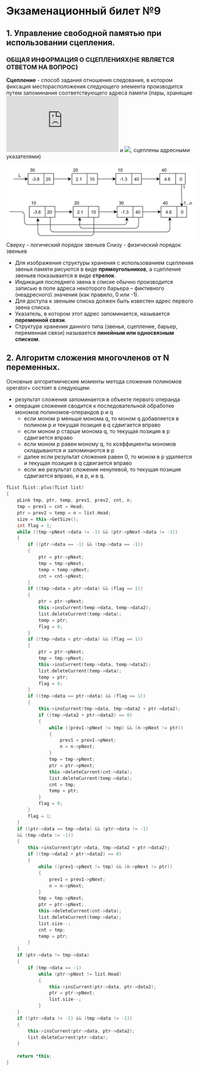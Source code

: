 # Экзаменационный билет №9

## 1. Управление свободной памятью при использовании сцепления.

### ОБЩАЯ ИНФОРМАЦИЯ О СЦЕПЛЕНИЯХ(НЕ ЯВЛЯЕТСЯ ОТВЕТОМ НА ВОПРОС)

**Сцепление** - способ задания отношения следования, в котором фиксация месторасположения следующего элемента производится путем запоминания соответствующего адреса памяти (пары, хранящие ![](https://latex.codecogs.com/svg.latex?%5Clarge%20a_i) и ![](https://latex.codecogs.com/svg.latex?%5Clarge%20a_{i+1}), сцеплены адресными указателями)

![](../pictures/ticket09-1.png)
Сверху - логический порядок звеньев
Снизу - физический порядок звеньев

- Для изображения структуры хранения с использованием сцепления звенья памяти рисуются в виде **прямоугольников**, а сцепление звеньев показывается в виде **стрелок**.
- Индикация последнего звена в списке обычно производится записью в поле адреса некоторого барьера – фиктивного (неадресного) значения (как правило, 0 или -1).
- Для доступа к звеньям списка должен быть известен адрес первого звена списка.
- Указатель, в котором этот адрес запоминается, называется **переменной связи**.
- Структура хранения данного типа (звенья, сцепление, барьер, переменная связи) называется **линейным или односвязным списком**.

## 2. Алгоритм сложения многочленов от N переменных.

Основные алгоритмические моменты метода сложения полиномов operator+ состоят в следующем:

- результат сложения запоминается в объекте первого операнда
- операция сложения сводится к последовательной обработке мономов полиномов-операндов p и q
  - если моном p меньше монома q, то моном q добавляется в полином p и текущая позиция в q сдвигается вправо
  - если моном p старше монома q, то текущая позиция в p сдвигается вправо
  - если моном p равен моному q, то коэффициенты мономов складываются и запоминаются в p
  - далее если результат сложения равен 0, то моном в p удаляется и текущая позиция в q сдвигается вправо
  - если же результат сложения ненулевой, то текущая позиция сдвигается вправо, и в p, и в q.

```C++
TList TList::plus(TList list)
{
    pLink tmp, ptr, temp, prev1, prev2, cnt, n;
    tmp = prev1 = cnt = Head;
    ptr = prev2 = temp = n = list.Head;
    size = this->GetSize();
    int flag = 1;
    while ((tmp->pNext->data != -1) && (ptr->pNext->data != -1))
    {
        if ((ptr->data == -1) && (tmp->data == -1))
        {
            ptr = ptr->pNext;
            tmp = tmp->pNext;
            temp = temp->pNext;
            cnt = cnt->pNext;
        }
        if ((tmp->data > ptr->data) && (flag == 1))
        {
            ptr = ptr->pNext;
            this->insCurrent(temp->data, temp->data2);
            list.deleteCurrent(temp->data);
            temp = ptr;
            flag = 0;
        }
        if ((tmp->data < ptr->data) && (flag == 1))
        {
            ptr = ptr->pNext;
            tmp = tmp->pNext;
            this->insCurrent(temp->data, temp->data2);
            list.deleteCurrent(temp->data);
            temp = ptr;
            flag = 0;
        }
        if ((tmp->data == ptr->data) && (flag == 1))
        {
            this->insCurrent(tmp->data, tmp->data2 + ptr->data2);
            if ((tmp->data2 + ptr->data2) == 0)
            {
                while ((prev1->pNext != tmp) && (n->pNext != ptr))
                {
                    prev1 = prev1->pNext;
                    n = n->pNext;
                }
                tmp = tmp->pNext;
                ptr = ptr->pNext;
                this->deleteCurrent(cnt->data);
                list.deleteCurrent(temp->data);
                cnt = tmp;
                temp = ptr;
            }
            flag = 0;
        }
        flag = 1;
    }
    if ((ptr->data == tmp->data) && (ptr->data != -1)
    && (tmp->data != -1))
    {
        this->insCurrent(ptr->data, tmp->data2 + ptr->data2);
        if ((tmp->data2 + ptr->data2) == 0)
        {
            while ((prev1->pNext != tmp) && (n->pNext != ptr))
            {
                prev1 = prev1->pNext;
                n = n->pNext;
            }
            tmp = tmp->pNext;
            ptr = ptr->pNext;
            this->deleteCurrent(cnt->data);
            list.deleteCurrent(temp->data);
            list.size--;
            cnt = tmp;
            temp = ptr;
        }
    }
    if (ptr->data != tmp->data)
    {
        if (tmp->data == -1)
            while (ptr->pNext != list.Head)
            {
                this->insCurrent(ptr->data, ptr->data2);
                ptr = ptr->pNext;
                list.size--;
            }
    }
    if ((ptr->data != -1) && (tmp->data != -1))
    {
        this->insCurrent(ptr->data, ptr->data2);
        list.deleteCurrent(ptr->data);
    }

    return *this;
}
```
